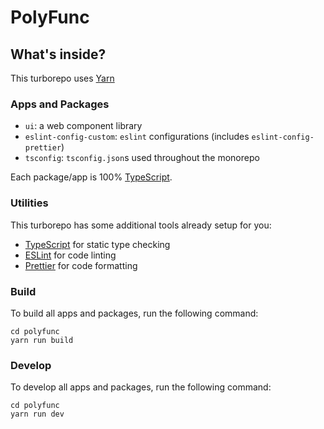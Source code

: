 # PolyFunc

## What's inside?

This turborepo uses [Yarn](https://classic.yarnpkg.com/)

### Apps and Packages

- `ui`: a web component library
- `eslint-config-custom`: `eslint` configurations (includes `eslint-config-prettier`)
- `tsconfig`: `tsconfig.json`s used throughout the monorepo

Each package/app is 100% [TypeScript](https://www.typescriptlang.org/).

### Utilities

This turborepo has some additional tools already setup for you:

- [TypeScript](https://www.typescriptlang.org/) for static type checking
- [ESLint](https://eslint.org/) for code linting
- [Prettier](https://prettier.io) for code formatting

### Build

To build all apps and packages, run the following command:

```
cd polyfunc
yarn run build
```

### Develop

To develop all apps and packages, run the following command:

```
cd polyfunc
yarn run dev
```
